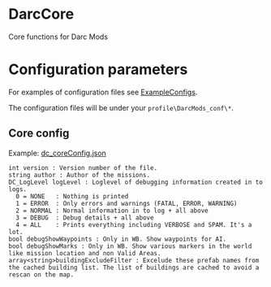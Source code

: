 # DarcCore
Core functions for Darc Mods

# Configuration parameters
For examples of configuration files see [ExampleConfigs](https://github.com/mokdevel/DarcMods/tree/main/DarcMissions/ExampleConfigs).

The configuration files will be under your ```profile\DarcMods_conf\*```.

## Core config
Example: [dc_coreConfig.json](https://github.com/mokdevel/DarcMods/blob/main/DarcMissions/ExampleConfigs/dc_coreConfig.json)
```
int version : Version number of the file.
string author : Author of the missions.
DC_LogLevel logLevel : Loglevel of debugging information created in to logs.
  0 = NONE   : Nothing is printed
  1 = ERROR  : Only errors and warnings (FATAL, ERROR, WARNING)
  2 = NORMAL : Normal information in to log + all above
  3 = DEBUG  : Debug details + all above
  4 = ALL    : Prints everything including VERBOSE and SPAM. It's a lot.
bool debugShowWaypoints : Only in WB. Show waypoints for AI.
bool debugShowMarks : Only in WB. Show various markers in the world like mission location and non Valid Areas.
array<string>buildingExcludeFilter : Excelude these prefab names from the cached building list. The list of buildings are cached to avoid a rescan on the map.
```
